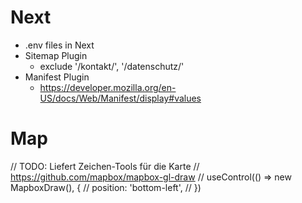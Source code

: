 # Next

- .env files in Next
- Sitemap Plugin
  - exclude '/kontakt/', '/datenschutz/'
- Manifest Plugin
  - https://developer.mozilla.org/en-US/docs/Web/Manifest/display#values

# Map

// TODO: Liefert Zeichen-Tools für die Karte
// https://github.com/mapbox/mapbox-gl-draw
// useControl(() => new MapboxDraw(), {
// position: 'bottom-left',
// })
